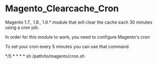 # Magento_Clearcache_Cron
Magento 1.7.*, 1.8.*, 1.9.* module that will clear the cache each 30 minutes using a cron job.

In order for this module to work, you need to configure Magento's cron

To set your cron every 5 minutes you can use that command

*/5 * * * * sh /path/to/magento/cron.sh
